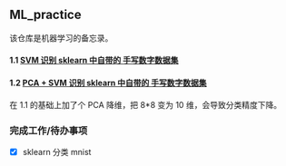 ## ML_practice

该仓库是机器学习的备忘录。

#### 1.1 [SVM 识别 sklearn 中自带的 手写数字数据集](1.1-SVM_HandWrittenDigits_recognize.ipynb)

#### 1.2 [PCA + SVM 识别 sklearn 中自带的 手写数字数据集](1.2-PCA+SVM_HandWrittenDigits_recognize.ipynb)

在 1.1 的基础上加了个 PCA 降维，把 8*8 变为 10 维，会导致分类精度下降。

### 完成工作/待办事项
- [x] sklearn 分类 mnist